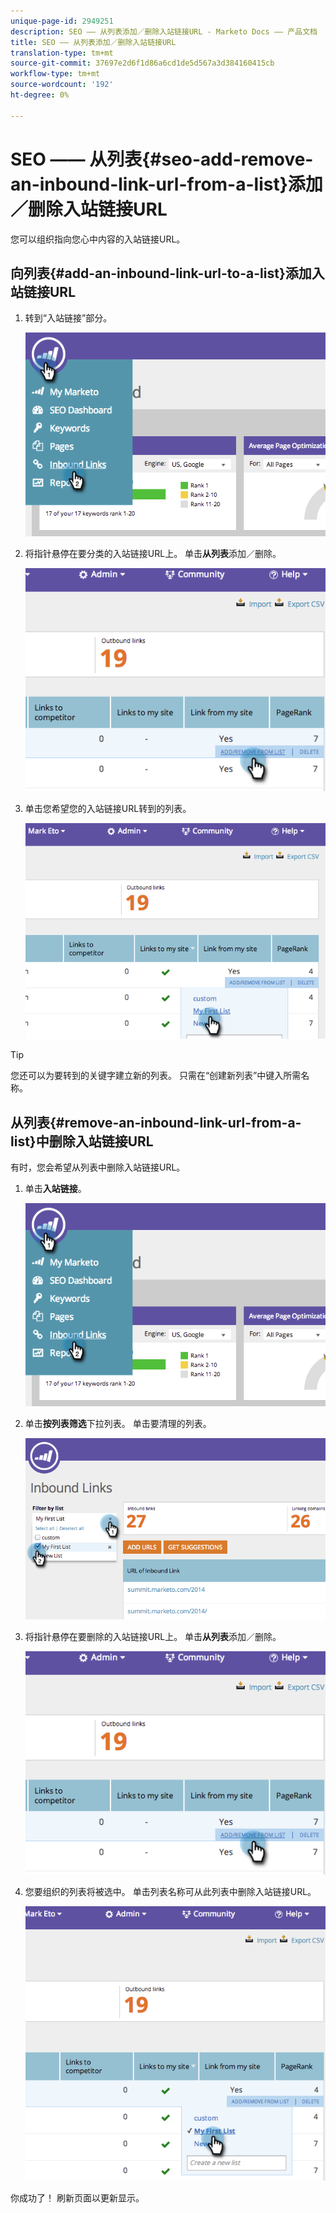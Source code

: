 ```yaml
---
unique-page-id: 2949251
description: SEO —— 从列表添加／删除入站链接URL - Marketo Docs —— 产品文档
title: SEO —— 从列表添加／删除入站链接URL
translation-type: tm+mt
source-git-commit: 37697e2d6f1d86a6cd1de5d567a3d384160415cb
workflow-type: tm+mt
source-wordcount: '192'
ht-degree: 0%

---
```



# SEO —— 从列表{#seo-add-remove-an-inbound-link-url-from-a-list}添加／删除入站链接URL

您可以组织指向您心中内容的入站链接URL。

## 向列表{#add-an-inbound-link-url-to-a-list}添加入站链接URL

1. 转到“入站链接”部分。

   ![](assets/image2014-11-20-18-3a27-3a27.png)

1. 将指针悬停在要分类的入站链接URL上。 单击&#x200B;**从列表**&#x200B;添加／删除。

   ![](assets/image2014-11-20-18-3a27-3a40.png)

1. 单击您希望您的入站链接URL转到的列表。

   ![](assets/image2014-11-20-18-3a28-3a18.png)

>[!TIP]
>
>您还可以为要转到的关键字建立新的列表。 只需在“创建新列表”中键入所需名称。

## 从列表{#remove-an-inbound-link-url-from-a-list}中删除入站链接URL

有时，您会希望从列表中删除入站链接URL。

1. 单击&#x200B;**入站链接**。

   ![](assets/image2014-11-20-18-3a28-3a41.png)

1. 单击&#x200B;**按列表筛选**&#x200B;下拉列表。 单击要清理的列表。

   ![](assets/image2014-11-20-18-3a28-3a57.png)

1. 将指针悬停在要删除的入站链接URL上。 单击&#x200B;**从列表**&#x200B;添加／删除。

   ![](assets/image2014-11-20-18-3a29-3a56.png)

1. 您要组织的列表将被选中。 单击列表名称可从此列表中删除入站链接URL。

   ![](assets/image2014-11-20-18-3a30-3a10.png)

你成功了！ 刷新页面以更新显示。
